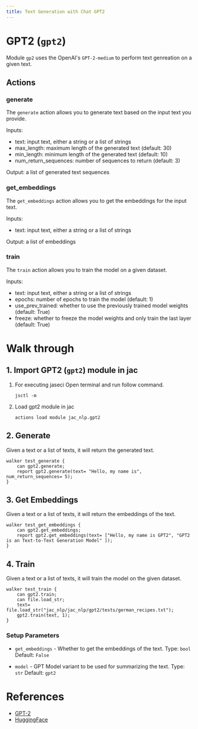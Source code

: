 ```yaml
---
title: Text Generation with Chat GPT2
---
```


# **GPT2 (`gpt2`)**

Module `gp2` uses the OpenAI's `GPT-2-medium` to perform text genreation on a given text.
## **Actions**
### generate
The `generate` action allows you to generate text based on the input text you provide.

Inputs:
- text: input text, either a string or a list of strings
- max_length: maximum length of the generated text (default: 30)
- min_length: minimum length of the generated text (default: 10)
- num_return_sequences: number of sequences to return (default: 3)

Output: a list of generated text sequences

### get_embeddings
The `get_embeddings` action allows you to get the embeddings for the input text.

Inputs:
- text: input text, either a string or a list of strings

Output: a list of embeddings

### train
The `train` action allows you to train the model on a given dataset.

Inputs:
- text: input text, either a string or a list of strings
- epochs: number of epochs to train the model (default: 1)
- use_prev_trained: whether to use the previously trained model weights (default: True)
- freeze: whether to freeze the model weights and only train the last layer (default: True)

# **Walk through**

## **1. Import GPT2 (`gpt2`) module in jac**
1. For executing jaseci Open terminal and run follow command.
    ```
    jsctl -m
    ```
2.  Load gpt2 module in jac
    ```
    actions load module jac_nlp.gpt2
    ```

## **2. Generate**
Given a text or a list of texts, it will return the generated text.
```jac
walker test_generate {
    can gpt2.generate;
    report gpt2.generate(text= "Hello, my name is", num_return_sequences= 5);
}
```

## **3. Get Embeddings**
Given a text or a list of texts, it will return the embeddings of the text.

```jac
walker test_get_embeddings {
    can gpt2.get_embeddings;
    report gpt2.get_embeddings(text= ["Hello, my name is GPT2", "GPT2 is an Text-to-Text Generation Model" ]);
}
```

## **4. Train**
Given a text or a list of texts, it will train the model on the given dataset.

```jac
walker test_train {
    can gpt2.train;
    can file.load_str;
    text= file.load_str("jac_nlp/jac_nlp/gpt2/tests/german_recipes.txt");
    gpt2.train(text, 1);
}
```

### Setup Parameters
- `get_embeddings` - Whether to get the embeddings of the text. Type: `bool` Default: `False`
* `model` - GPT Model variant to be used for summarizing the text. Type: `str` Default: `gpt2`


# **References**
- [GPT-2](https://openai.com/blog/better-language-models/)
- [HuggingFace](https://huggingface.co/transformers/model_doc/gpt2.html)
